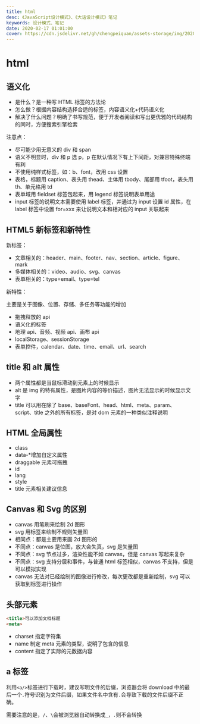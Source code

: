 ```yaml
---
title: html
desc: 《JavaScript设计模式》、《大话设计模式》笔记
keywords: 设计模式、笔记
date: 2020-02-17 01:01:00
cover: https://cdn.jsdelivr.net/gh/chengpeiquan/assets-storage/img/2020/02/1.jpg
---
```


# html

## 语义化

- 是什么？是一种写 HTML 标签的方法论
- 怎么做？根据内容结构选择合适的标签，内容语义化+代码语义化
- 解决了什么问题？明确了书写规范，便于开发者阅读和写出更优雅的代码结构的同时，方便搜索引擎检索

注意点：

- 尽可能少用无意义的 div 和 span
- 语义不明显时，div 和 p 选 p，p 在默认情况下有上下间距，对兼容特殊终端有利
- 不使用纯样式标签，如：b、font，改用 css 设置
- 表格，标题用 caption、表头用 thead、主体用 tbody、尾部用 tfoot，表头用 th、单元格用 td
- 表单域用 fieldset 标签包起来，用 legend 标签说明表单用途
- input 标签的说明文本需要使用 label 标签，并通过为 input 设置 id 属性，在 label 标签中设置 for=xxx 来让说明文本和相对应的 input 关联起来

## HTML5 新标签和新特性

新标签：

- 文章相关的：header、main、footer、nav、section、article、figure、mark
- 多媒体相关的：video、audio、svg、canvas
- 表单相关的：type=email、type=tel

新特性：

主要是关于图像、位置、存储、多任务等功能的增加

- 拖拽释放的 api
- 语义化的标签
- 地理 api、音频、视频 api、画布 api
- localStorage、sessionStorage
- 表单控件，calendar、date、time、email、url、search

## title 和 alt 属性

- 两个属性都是当鼠标滑动到元素上的时候显示
- alt 是 img 的特有属性，是图片内容的等价描述，图片无法显示的时候显示文字
- title 可以用在除了 base、baseFont、head、html、meta、param、script、title 之外的所有标签，是对 dom 元素的一种类似注释说明

## HTML 全局属性

- class
- data-\*增加自定义属性
- draggable 元素可拖拽
- id
- lang
- style
- title 元素相关建议信息

## Canvas 和 Svg 的区别

- canvas 用笔刷来绘制 2d 图形
- svg 用标签来绘制不规则矢量图
- 相同点：都是主要用来画 2d 图形的
- 不同点：canvas 是位图，放大会失真，svg 是矢量图
- 不同点：svg 节点过多，渲染性能不如 canvas，但是 canvas 写起来复杂
- 不同点：svg 支持分层和事件，与普通 html 标签相似，canvas 不支持，但是可以模拟实现
- canvas 无法对已经绘制的图像进行修改，每次更改都是重新绘制，svg 可以获取到标签进行操作

## 头部元素

```html
<title>可以添加文档标题
<meta>
```

- charset 指定字符集
- name 制定 meta 元素的类型，说明了包含的信息
- content 指定了实际的元数据内容

## a 标签

利用`<a/>`标签进行下载时，建议写明文件的后缀，浏览器会将 download 中的最后一个`.`符号识别为文件后缀，如果文件名中含有`.`会导致下载的文件后缀不正确。

需要注意的是，`/`、`\`会被浏览器自动转换成`_`，`.`则不会转换
